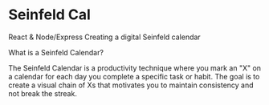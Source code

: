 # Seinfeld Cal
React &amp; Node/Express Creating a digital Seinfeld calendar

What is a Seinfeld Calendar?

The Seinfeld Calendar is a productivity technique where you mark an "X" on a calendar for each day you complete a specific task or habit. The goal is to create a visual chain of Xs that motivates you to maintain consistency and not break the streak.